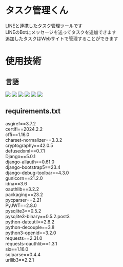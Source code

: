 
# タスク管理くん

LINEと連携したタスク管理ツールです<br>
LINEのBotにメッセージを送ってタスクを追加できます<br>
追加したタスクはWebサイトで管理することができます<br>

# 使用技術

## 言語
<img src="https://img.shields.io/badge/PHP-ccc.svg?logo=php&style=flat">
<img src="https://img.shields.io/badge/Javascript-276DC3.svg?logo=javascript&style=flat">
<img src="https://img.shields.io/badge/-TypeScript-007ACC.svg?logo=typescript&style=flat">
<img src="https://img.shields.io/badge/-Python-F9DC3E.svg?logo=python&style=flat">
<img src="https://img.shields.io/badge/-CSS3-1572B6.svg?logo=css3&style=flat">
<img src="https://img.shields.io/badge/-HTML5-333.svg?logo=html5&style=flat">

## requirements.txt
asgiref==3.7.2<br>
certifi==2024.2.2<br>
cffi==1.16.0<br>
charset-normalizer==3.3.2<br>
cryptography==42.0.5<br>
defusedxml==0.7.1<br>
Django==5.0.1<br>
django-allauth==0.61.0<br>
django-bootstrap5==23.4<br>
django-debug-toolbar==4.3.0<br>
gunicorn==21.2.0<br>
idna==3.6<br>
oauthlib==3.2.2<br>
packaging==23.2<br>
pycparser==2.21<br>
PyJWT==2.8.0<br>
pysqlite3==0.5.2<br>
pysqlite3-binary==0.5.2.post3<br>
python-dateutil==2.8.2<br>
python-decouple==3.8<br>
python3-openid==3.2.0<br>
requests==2.31.0<br>
requests-oauthlib==1.3.1<br>
six==1.16.0<br>
sqlparse==0.4.4<br>
urllib3==2.2.1<br>
